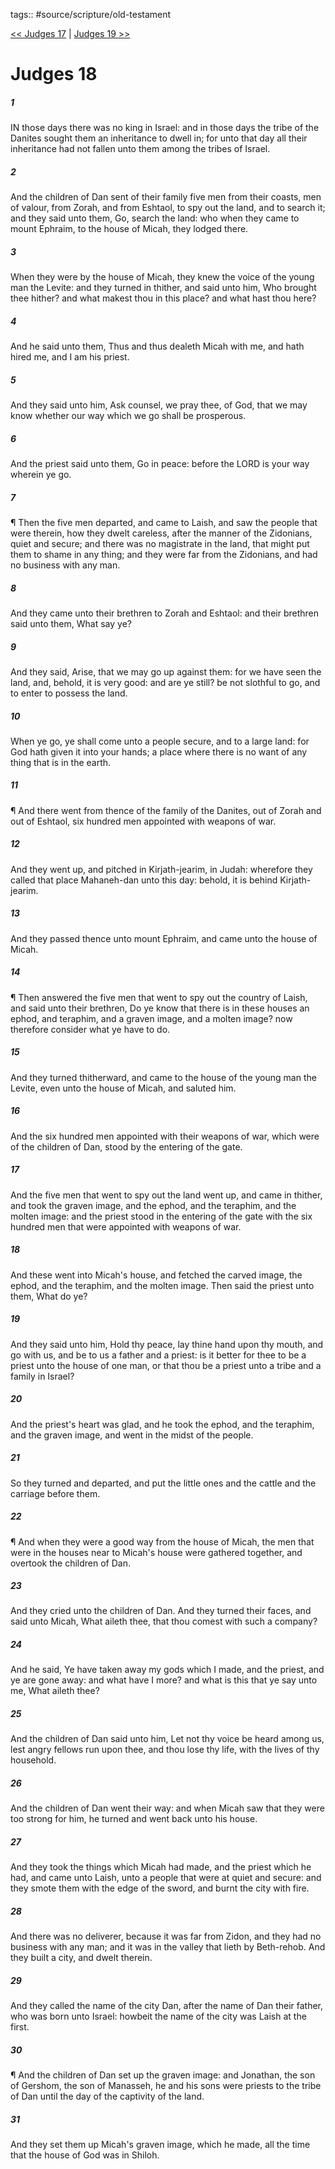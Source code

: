 tags:: #source/scripture/old-testament

[<< Judges 17](/Old_Testament/07_Judges/Judges_17.md) | [Judges 19 >>](/Old_Testament/07_Judges/Judges_19.md)

# Judges 18

##### 1

IN those days there was no king in Israel: and in those days the tribe of the Danites sought them an inheritance to dwell in; for unto that day all their inheritance had not fallen unto them among the tribes of Israel.

##### 2

And the children of Dan sent of their family five men from their coasts, men of valour, from Zorah, and from Eshtaol, to spy out the land, and to search it; and they said unto them, Go, search the land: who when they came to mount Ephraim, to the house of Micah, they lodged there.

##### 3

When they were by the house of Micah, they knew the voice of the young man the Levite: and they turned in thither, and said unto him, Who brought thee hither? and what makest thou in this place? and what hast thou here?

##### 4

And he said unto them, Thus and thus dealeth Micah with me, and hath hired me, and I am his priest.

##### 5

And they said unto him, Ask counsel, we pray thee, of God, that we may know whether our way which we go shall be prosperous.

##### 6

And the priest said unto them, Go in peace: before the LORD is your way wherein ye go.

##### 7

¶ Then the five men departed, and came to Laish, and saw the people that were therein, how they dwelt careless, after the manner of the Zidonians, quiet and secure; and there was no magistrate in the land, that might put them to shame in any thing; and they were far from the Zidonians, and had no business with any man.

##### 8

And they came unto their brethren to Zorah and Eshtaol: and their brethren said unto them, What say ye?

##### 9

And they said, Arise, that we may go up against them: for we have seen the land, and, behold, it is very good: and are ye still? be not slothful to go, and to enter to possess the land.

##### 10

When ye go, ye shall come unto a people secure, and to a large land: for God hath given it into your hands; a place where there is no want of any thing that is in the earth.

##### 11

¶ And there went from thence of the family of the Danites, out of Zorah and out of Eshtaol, six hundred men appointed with weapons of war.

##### 12

And they went up, and pitched in Kirjath-jearim, in Judah: wherefore they called that place Mahaneh-dan unto this day: behold, it is behind Kirjath-jearim.

##### 13

And they passed thence unto mount Ephraim, and came unto the house of Micah.

##### 14

¶ Then answered the five men that went to spy out the country of Laish, and said unto their brethren, Do ye know that there is in these houses an ephod, and teraphim, and a graven image, and a molten image? now therefore consider what ye have to do.

##### 15

And they turned thitherward, and came to the house of the young man the Levite, even unto the house of Micah, and saluted him.

##### 16

And the six hundred men appointed with their weapons of war, which were of the children of Dan, stood by the entering of the gate.

##### 17

And the five men that went to spy out the land went up, and came in thither, and took the graven image, and the ephod, and the teraphim, and the molten image: and the priest stood in the entering of the gate with the six hundred men that were appointed with weapons of war.

##### 18

And these went into Micah's house, and fetched the carved image, the ephod, and the teraphim, and the molten image. Then said the priest unto them, What do ye?

##### 19

And they said unto him, Hold thy peace, lay thine hand upon thy mouth, and go with us, and be to us a father and a priest: is it better for thee to be a priest unto the house of one man, or that thou be a priest unto a tribe and a family in Israel?

##### 20

And the priest's heart was glad, and he took the ephod, and the teraphim, and the graven image, and went in the midst of the people.

##### 21

So they turned and departed, and put the little ones and the cattle and the carriage before them.

##### 22

¶ And when they were a good way from the house of Micah, the men that were in the houses near to Micah's house were gathered together, and overtook the children of Dan.

##### 23

And they cried unto the children of Dan. And they turned their faces, and said unto Micah, What aileth thee, that thou comest with such a company?

##### 24

And he said, Ye have taken away my gods which I made, and the priest, and ye are gone away: and what have I more? and what is this that ye say unto me, What aileth thee?

##### 25

And the children of Dan said unto him, Let not thy voice be heard among us, lest angry fellows run upon thee, and thou lose thy life, with the lives of thy household.

##### 26

And the children of Dan went their way: and when Micah saw that they were too strong for him, he turned and went back unto his house.

##### 27

And they took the things which Micah had made, and the priest which he had, and came unto Laish, unto a people that were at quiet and secure: and they smote them with the edge of the sword, and burnt the city with fire.

##### 28

And there was no deliverer, because it was far from Zidon, and they had no business with any man; and it was in the valley that lieth by Beth-rehob. And they built a city, and dwelt therein.

##### 29

And they called the name of the city Dan, after the name of Dan their father, who was born unto Israel: howbeit the name of the city was Laish at the first.

##### 30

¶ And the children of Dan set up the graven image: and Jonathan, the son of Gershom, the son of Manasseh, he and his sons were priests to the tribe of Dan until the day of the captivity of the land.

##### 31

And they set them up Micah's graven image, which he made, all the time that the house of God was in Shiloh.
